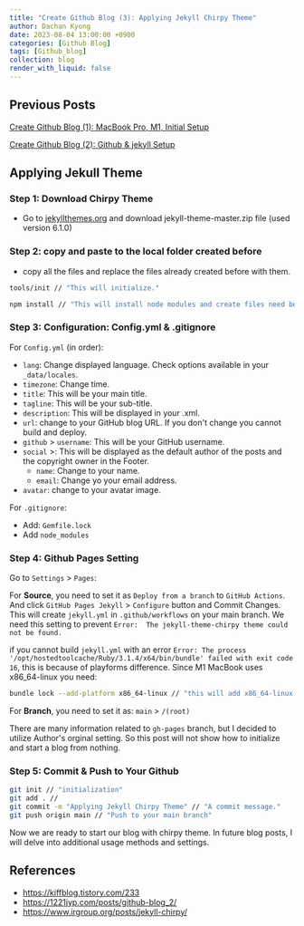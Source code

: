 ```yaml
---
title: "Create Github Blog (3): Applying Jekyll Chirpy Theme"
author: Dachan Kyong
date: 2023-08-04 13:00:00 +0900
categories: [Github Blog]
tags: [Github_blog]
collection: blog
render_with_liquid: false
---
```


## **Previous Posts**
[Create Github Blog (1): MacBook Pro, M1, Initial Setup](http://127.0.0.1:4000/posts/creating-blog-1/)

[Create Github Blog (2): Github & jekyll Setup](http://127.0.0.1:4000/posts/creating-blog-1/)

## **Applying Jekull Theme**

### **Step 1**: Download Chirpy Theme

- Go to [jekyllthemes.org](http://jekyllthemes.org/themes/jekyll-theme-chirpy/) and download jekyll-theme-master.zip file (used version 6.1.0)


### **Step 2**: copy and paste to the local folder created before
- copy all the files and replace the files already created before with them.

```bash
tools/init // "This will initialize."

npm install // "This will install node modules and create files need be created, which prevents errors: * internal script /assets/js/dis/***.min.js does not exist (line 1)"
```

### **Step 3**: Configuration: Config.yml & .gitignore
For `Config.yml` (in order):
- `lang`: Change displayed language. Check options available in your `_data/locales`.
- `timezone`: Change time.
- `title`: This will be your main title.
- `tagline`: This will be your sub-title.
- `description`: This will be displayed in your .xml.
- `url`: change to your GitHub blog URL. If you don't change you cannot build and deploy.
- `github` > `username`: This will be your GitHub username.
- `social` >: This will be displayed as the default author of the posts and the copyright owner in the Footer.
    + `name`: Change to your name.
    + `email`: Change yo your email address.
- `avatar`: change to your avatar image.

For `.gitignore`:
- Add: `Gemfile.lock`
- Add `node_modules`


### **Step 4**: Github Pages Setting
Go to `Settings` > `Pages`:

For **Source**, you need to set it as `Deploy from a branch` to `GitHub Actions`. And click `GitHub Pages Jekyll` > `Configure` button and Commit Changes. This will create `jekyll.yml` in `.github/workflows` on your main branch. We need this setting to prevent `Error:  The jekyll-theme-chirpy theme could not be found.`

if you cannot build `jekyll.yml` with an error `Error: The process '/opt/hostedtoolcache/Ruby/3.1.4/x64/bin/bundle' failed with exit code 16`, this is because of playforms difference. Since M1 MacBook uses x86_64-linux you need:

```bash
bundle lock --add-platform x86_64-linux // "this will add x86_64-linux platform in your Gemfile.lock."
```

For **Branch**, you need to set it as:
`main` > `/(root)`

There are many information related to `gh-pages` branch, but I decided to utilize Author's orginal setting. So this post will not show how to initialize and start a blog from nothing.


### **Step 5**: Commit & Push to Your Github

```bash
git init // "initialization"
git add . //
git commit -m "Applying Jekyll Chirpy Theme" // "A commit message."
git push origin main // "Push to your main branch"
```

Now we are ready to start our blog with chirpy theme. In future blog posts, I will delve into additional usage methods and settings.

## References
- <https://kiffblog.tistory.com/233>
- <https://1221jyp.com/posts/github-blog_2/>
- <https://www.irgroup.org/posts/jekyll-chirpy/>